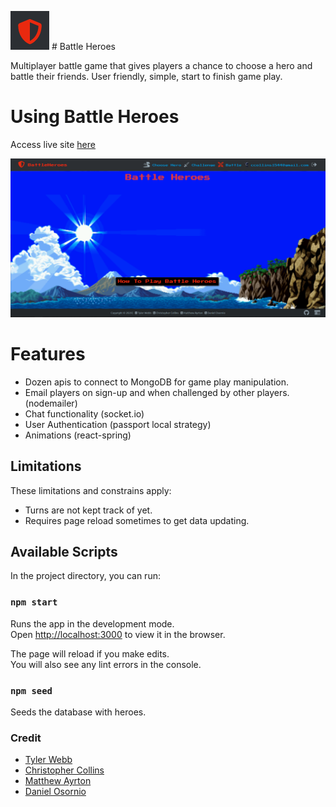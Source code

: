![](react-client/public/img/small-logo.png) # Battle Heroes

Multiplayer battle game that gives players a chance to choose a hero and battle their friends. User friendly, simple, start to finish game play. 

# Using Battle Heroes
Access live site [here](https://battleheroes.io/)

![](react-client/public/img/battle-heroes-io-bg.png)

# Features 

* Dozen apis to connect to MongoDB for game play manipulation. 
* Email players on sign-up and when challenged by other players. (nodemailer)
* Chat functionality (socket.io)
* User Authentication (passport local strategy)
* Animations (react-spring)

## Limitations 

These limitations and constrains apply:

* Turns are not kept track of yet.
* Requires page reload sometimes to get data updating. 

## Available Scripts

In the project directory, you can run:

### `npm start`

Runs the app in the development mode.<br />
Open [http://localhost:3000](http://localhost:3000) to view it in the browser.

The page will reload if you make edits.<br />
You will also see any lint errors in the console.

### `npm seed`

Seeds the database with heroes. 

### Credit
* [Tyler Webb](https://www.linkedin.com/in/tyler-webb-363843199/)
* [Christopher Collins](https://www.linkedin.com/in/ccollins1544/)
* [Matthew Ayrton](https://www.linkedin.com/in/matthew-ayrton-902550177/)
* [Daniel Osornio](https://www.linkedin.com/in/daniel-osornio-837547188/)